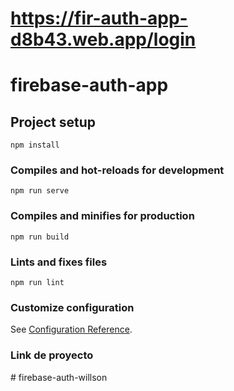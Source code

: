 # https://fir-auth-app-d8b43.web.app/login

# firebase-auth-app

## Project setup
```
npm install
```

### Compiles and hot-reloads for development
```
npm run serve
```

### Compiles and minifies for production
```
npm run build
```

### Lints and fixes files
```
npm run lint
```

### Customize configuration
See [Configuration Reference](https://cli.vuejs.org/config/).

### Link de proyecto

#   f i r e b a s e - a u t h - w i l l s o n  
 